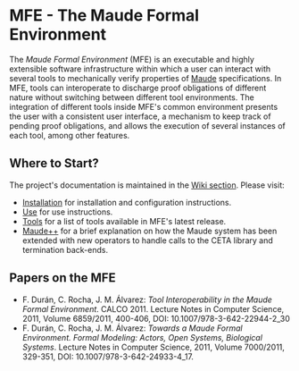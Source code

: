# MFE - The Maude Formal Environment

The *Maude Formal Environment* (MFE) is an executable and highly extensible software infrastructure within which a user can interact with several tools to mechanically verify properties of [Maude](http://maude.cs.illinois.edu) specifications. In MFE, tools can interoperate to discharge proof obligations of different nature without switching between different tool environments. The integration of different tools inside MFE's common environment presents the user with a consistent user interface, a mechanism to keep track of pending proof obligations, and allows the execution of several instances of each tool, among other features.

## Where to Start?

The project's documentation is maintained in the [Wiki section](https://github.com/antmordel/MFE/wiki). Please visit:

 * [Installation] for installation and configuration instructions.
 * [Use] for use instructions.
 * [Tools] for a list of tools available in MFE's latest release.
 * [Maude++] for a brief explanation on how the Maude system has been extended with new operators to handle calls to the CETA library and termination back-ends.

[Installation]: https://github.com/maude-team/MFE/wiki/How-to-install-the-tool
[Use]:          https://github.com/maude-team/MFE/wiki/How-to-use-the-tool
[Tools]:        https://github.com/maude-team/MFE/wiki/Tools-available
[Maude++]:      https://github.com/maude-team/maude/releases

## Papers on the MFE
 * F. Durán, C. Rocha, J. M. Álvarez: *Tool Interoperability in the Maude Formal Environment*. CALCO 2011. Lecture Notes in Computer Science, 2011, Volume 6859/2011, 400-406, DOI: 10.1007/978-3-642-22944-2_30
 * F. Durán, C. Rocha, J. M. Álvarez: *Towards a Maude Formal Environment. Formal Modeling: Actors, Open Systems, Biological Systems*. Lecture Notes in Computer Science, 2011, Volume 7000/2011, 329-351, DOI: 10.1007/978-3-642-24933-4_17.
